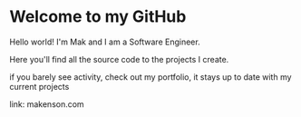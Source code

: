 # Welcome to my GitHub

Hello world! I'm Mak and I am a Software Engineer.

Here you'll find all the source code to the projects I create. 

if you barely see activity, check out my portfolio, it stays up to date with my current projects

link: makenson.com
